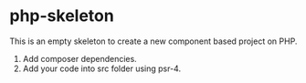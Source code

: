 # php-skeleton
This is an empty skeleton to create a new component based project on PHP.

1. Add composer dependencies.
2. Add your code into src folder using psr-4.

